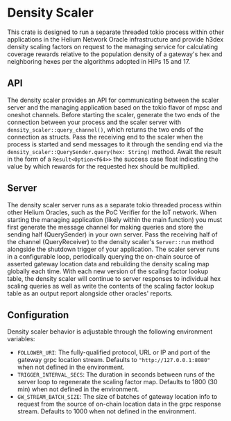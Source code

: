 # Density Scaler

This crate is designed to run a separate threaded tokio process within other applications
in the Helium Network Oracle infrastructure and provide h3dex density scaling factors on
request to the managing service for calculating coverage rewards relative to the population
density of a gateway's hex and neighboring hexes per the algorithms adopted in HIPs 15 and 17.

## API

The density scaler provides an API for communicating between the scaler server and the managing
application based on the tokio flavor of mpsc and oneshot channels. Before starting the scaler,
generate the two ends of the connection between your process and the scaler server with
`density_scaler::query_channel()`, which returns the two ends of the connection as structs. Pass the
receiving end to the scaler when the process is started and send messages to it through the sending
end via the `density_scaler::QuerySender.query(hex: String)` method. Await the result in the form
of a `Result<Option<f64>>` the success case float indicating the value by which rewards for the
requested hex should be multiplied.

## Server

The density scaler server runs as a separate tokio threaded process within other Helium Oracles,
such as the PoC Verifier for the IoT network. When starting the managing application (likely within
the main function) you must first generate the message channel for making queries and store the
sending half (QuerySender) in your own server. Pass the receiving half of the channel (QueryReceiver)
to the density scaler's `Server::run` method alongside the shutdown trigger of your application.
The scaler server runs in a configurable loop, periodically querying the on-chain source of asserted
gateway location data and rebuilding the density scaling map globally each time. With each new version
of the scaling factor lookup table, the density scaler will continue to server responses to individual
hex scaling queries as well as write the contents of the scaling factor lookup table as an output
report alongside other oracles' reports.

## Configuration

Density scaler behavior is adjustable through the following environment variables:

- `FOLLOWER_URI`: The fully-qualified protocol, URL or IP and port of the gateway grpc location stream.
                  Defaults to `"http://127.0.0.1:8080"` when not defined in the environment.
- `TRIGGER_INTERVAL_SECS`: The duration in seconds between runs of the server loop to regenerate the scaling
                  factor map. Defaults to 1800 (30 min) when not defined in the environment.
- `GW_STREAM_BATCH_SIZE`: The size of batches of gateway location info to request from the source of on-chain
                  location data in the grpc response stream. Defaults to 1000 when not defined in the environment.
